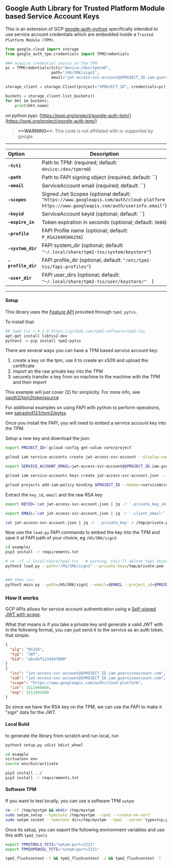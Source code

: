 ## Google Auth Library for Trusted Platform Module based Service Account Keys 

This is an extension of GCP [google-auth-python](https://github.com/googleapis/google-auth-library-python) specifically intended to use service account credentials which are embedded inside a `Trusted Platform Module (TPM)`.


```python
from google.cloud import storage
from google_auth_tpm.credentials import TPMCredentials

### acquire credential source on the TPM
pc = TPMCredentials(tcti="device:/dev/tpmrm0",
                    path="/HS/SRK/sign1",
                    email="jwt-access-svc-account@$PROJECT_ID.iam.gserviceaccount.com")

storage_client = storage.Client(project="$PROJECT_ID", credentials=pc)

buckets = storage_client.list_buckets()
for bkt in buckets:
    print(bkt.name)
```   

on python pypi: [https://pypi.org/project/google-auth-tpm/](https://pypi.org/project/google-auth-tpm/)

> **>>WARNING<<**: This code is not affiliated with or supported by google

---

| Option | Description |
|:------------|-------------|
| **`-tcti`** | Path to TPM:  (required; default: `device:/dev/tpmrm0`) |
| **`-path`** | Path to FAPI signing object (required; default: ``) |
| **`-email`** | ServiceAccount email (required; default: ``) |
| **`-scopes`** | Signed Jwt Scopes (optional default: `"https://www.googleapis.com/auth/cloud-platform https://www.googleapis.com/auth/userinfo.email"`) |
| **`-keyid`** | ServiceAccount keyid (optional; default: ``) |
| **`-expire_in`** | Token expiration in seconds (optional; default: `3600`) |
| **`-profile`** | FAPI Profile name (optional; default: `P_RSA2048SHA256`) |
| **`-system_dir`** | FAPI system_dir (optional; default: `"~/.local/share/tpm2-tss/system/keystore"`) |
| **`-profile_dir`** | FAPI profile_dir (optional; default: `"/etc/tpm2-tss/fapi-profiles"`) |
| **`-user_dir`** | FAPI user_dirs (optional; default: `"~/.local/share/tpm2-tss/user/keystore/"  `) |

---

#### Setup

This library uses the [Feature API](https://tpm2-pytss.readthedocs.io/en/latest/fapi.html) provided through `tpm2_pytss`.

To install that:

```bash
## tpm2-tss > 4.1.0 https://github.com/tpm2-software/tpm2-tss
apt-get install libtss2-dev
python3 -m pip install tpm2-pytss
```

There are several ways you can have a TPM based service account key:

1. create a key on the tpm, use it to create an x509 and upload the certificate 
2. import an the raw private key into the TPM
3. securely transfer a key from on machine to the machine with the TPM and then import

This example will just cover (2) for simplicity.  For more info, see [oauth2/tpm2tokensource](https://github.com/salrashid123/oauth2?tab=readme-ov-file#usage)

For additional examples on using FAPI with python to perform operations, see [salrashid123/tpm2/pytss](https://github.com/salrashid123/tpm2/tree/master/pytss)

Once you install the FAPI, you will need to embed a service account key into the TPM.

Setup a new key and download the json

```bash
export PROJECT_ID=`gcloud config get-value core/project`

gcloud iam service-accounts create jwt-access-svc-account --display-name "Test Service Account"

export SERVICE_ACCOUNT_EMAIL=jwt-access-svc-account@$PROJECT_ID.iam.gserviceaccount.com

gcloud iam service-accounts keys create jwt-access-svc-account.json --iam-account=$SERVICE_ACCOUNT_EMAIL

gcloud projects add-iam-policy-binding $PROJECT_ID --member=serviceAccount:$SERVICE_ACCOUNT_EMAIL --role=roles/storage.admin
```

Extract the `key_id`, `email` and the raw RSA key

```bash
export KEYID=`cat jwt-access-svc-account.json | jq -r '.private_key_id'`

export EMAIL=`cat jwt-access-svc-account.json | jq -r '.client_email'`

cat jwt-access-svc-account.json | jq -r '.private_key' > /tmp/private.pem
```

Now use the `load.py` FAPI commands to embed the key into the TPM and save it at FAPI path of your choice, eg `/HS/SRK/sign1`:

```bash
cd example/
pip3 install -r requirements.txt

# rm -rf ~/.local/share/tpm2-tss   # warning, this'll delete fapi objects you have
python3 load.py --path="/HS/SRK/sign1" --private_key=/tmp/private.pem --tcti=device:/dev/tpmrm0 # --tcti="swtpm:port=2321"


### then run:
python3 main.py --path=/HS/SRK/sign1 --email=$EMAIL --project_id=$PROJECT_ID --tcti=device:/dev/tpmrm0  # --tcti="swtpm:port=2321"
```

### How it works

GCP APIs allows for service account authentication using a [Self-signed JWT with scope](https://google.aip.dev/auth/4111).

What that means is if you take a private key and generate a valid JWT with in the following format, you can just send it to the service as an auth token, that simple.

```json
{
  "alg": "RS256",
  "typ": "JWT",
  "kid": "abcdef1234567890"
}
{
  "iss": "jwt-access-svc-account@$PROJECT_ID.iam.gserviceaccount.com",
  "sub": "jwt-access-svc-account@$PROJECT_ID.iam.gserviceaccount.com",
  "scope": "https://www.googleapis.com/auth/cloud-platform",
  "iat": 1511900000,
  "exp": 1511903600
}
```

So since we have the RSA key on the TPM, we can use the FAPI to make it "sign" data for the JWT.

#### Local Build

to generate the library from scratch and run local, run 

```bash
python3 setup.py sdist bdist_wheel

cd example
virtualenv env
source env/bin/activate

pip3 install ../
pip3 install -r requirements.txt 
```

#### Software TPM

If you want to test locally, you can use a software TPM `swtpm`:

```bash
rm -rf /tmp/myvtpm && mkdir /tmp/myvtpm
sudo swtpm_setup --tpmstate /tmp/myvtpm --tpm2 --create-ek-cert 
sudo swtpm socket --tpmstate dir=/tmp/myvtpm --tpm2 --server type=tcp,port=2321 --ctrl type=tcp,port=2322 --flags not-need-init,startup-clear  --log level=5
```

Once its setup, you can export the following environment variables and use this with `tpm2_tools`

```bash
export TPM2TOOLS_TCTI="swtpm:port=2321"
export TPM2OPENSSL_TCTI="swtpm:port=2321"

tpm2_flushcontext -t && tpm2_flushcontext -s && tpm2_flushcontext -l
```

